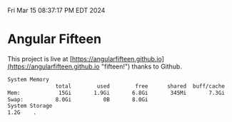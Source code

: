 Fri Mar 15 08:37:17 PM EDT 2024

# Angular Fifteen


This project is live at [https://angularfifteen.github.io](https://angularfifteen.github.io "fifteen!") thanks to Github.

```bash
System Memory
               total        used        free      shared  buff/cache   available
Mem:            15Gi       1.9Gi       6.8Gi       345Mi       7.3Gi        13Gi
Swap:          8.0Gi          0B       8.0Gi
System Storage
1.2G	.
```
```bash
